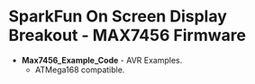 SparkFun On Screen Display Breakout - MAX7456 Firmware
=======================================================

* **Max7456_Example_Code** - AVR Examples.
    * ATMega168 compatible. 


